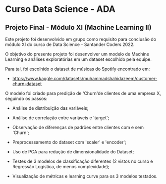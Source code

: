 # Curso Data Science - ADA

## Projeto Final - Módulo XI (Machine Learning II)

Este projeto foi desenvolvido em grupo como requisito para conclusão do módulo XI do curso de Data Science - Santander Coders 2022.

O objetivo do presente projeto foi desenvolver um modelo de Machine Learning e análises exploratórias em um dataset escolhido pela equipe.

Para tal, foi escolhido o dataset de músicas do Spotify encontrado em:
- https://www.kaggle.com/datasets/muhammadshahidazeem/customer-churn-dataset 

O modelo foi criado para predição de 'Churn'de clientes de uma empresa X, seguindo os passos:
- Análise de distribuição das variáveis;
- Análise de correlação entre variáveis e 'target';
- Observação de diferenças de padrões entre clientes com e sem 'Churn';

- Preprocessamento do dataset com 'scaler' e 'encoder';
- Uso de PCA para redução de dimensionalidade do Dataset;
- Testes de 3 modelos de classificação diferentes (2 vistos no curso e Regressão Logística, de menos complexidade);
- Visualização de métricas e learning curve para os 3 modelos testados.